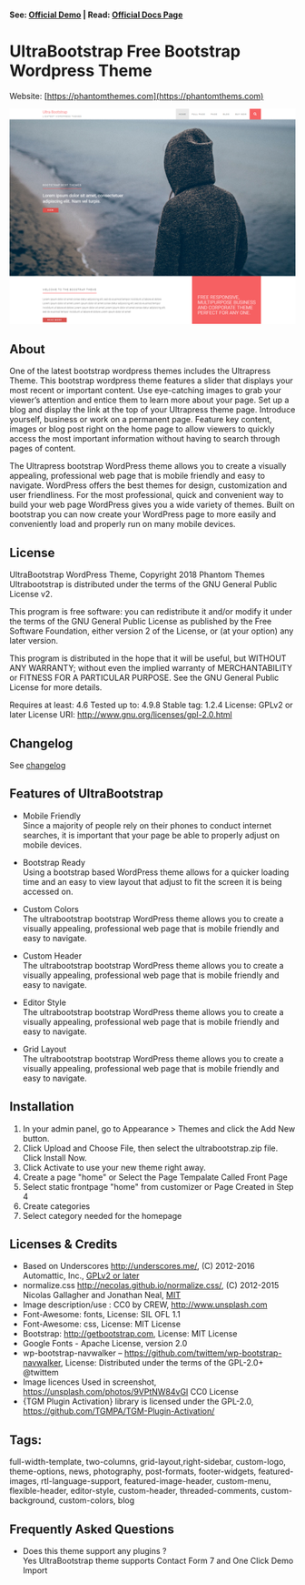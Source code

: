 #### See: [Official Demo](https://phantomthemes.com/view?theme=UltraBootstrap) | Read: [Official Docs Page](https://phantomthemes.com/ultrabootstrap-doc/)

# UltraBootstrap Free Bootstrap Wordpress Theme 

Website: [https://phantomthemes.com](https://phantomthems.com)

![screenshot](screenshot.png)

## About

One of the latest bootstrap wordpress themes includes the Ultrapress Theme. This bootstrap wordpress theme features a slider that displays your most recent or important content. Use eye-catching images to grab your viewer’s attention and entice them to learn more about your page. Set up a blog and display the link at the top of your Ultrapress theme page. Introduce yourself, business or work on a permanent page. Feature key content, images or blog post right on the home page to allow viewers to quickly access the most important information without having to search through pages of content.

The Ultrapress bootstrap WordPress theme allows you to create a visually appealing, professional web page that is mobile friendly and easy to navigate. WordPress offers the best themes for design, customization and user friendliness. For the most professional, quick and convenient way to build your web page WordPress gives you a wide variety of themes. Built on bootstrap you can now create your WordPress page to more easily and conveniently load and properly run on many mobile devices.

## License
UltraBootstrap WordPress Theme, Copyright 2018 Phantom Themes
Ultrabootstrap is distributed under the terms of the GNU General Public License v2.


This program is free software: you can redistribute it and/or modify
it under the terms of the GNU General Public License as published by
the Free Software Foundation, either version 2 of the License, or
(at your option) any later version.

This program is distributed in the hope that it will be useful,
but WITHOUT ANY WARRANTY; without even the implied warranty of
MERCHANTABILITY or FITNESS FOR A PARTICULAR PURPOSE. See the
GNU General Public License for more details.

Requires at least: 4.6
Tested up to: 4.9.8
Stable tag: 1.2.4
License: GPLv2 or later
License URI: http://www.gnu.org/licenses/gpl-2.0.html

## Changelog
See [changelog](CHANGELOG.md)

## Features of UltraBootstrap

-  Mobile Friendly  
Since a majority of people rely on their phones to conduct internet searches, it is important that your page be able to properly adjust on mobile devices.

- Bootstrap Ready  
Using a bootstrap based WordPress theme allows for a quicker loading time and an easy to view layout that adjust to fit the screen it is being accessed on.

- Custom Colors  
The ultrabootstrap bootstrap WordPress theme allows you to create a visually appealing, professional web page that is mobile friendly and easy to navigate.

- Custom Header  
The ultrabootstrap bootstrap WordPress theme allows you to create a visually appealing, professional web page that is mobile friendly and easy to navigate.

- Editor Style  
The ultrabootstrap bootstrap WordPress theme allows you to create a visually appealing, professional web page that is mobile friendly and easy to navigate.

- Grid Layout  
The ultrabootstrap bootstrap WordPress theme allows you to create a visually appealing, professional web page that is mobile friendly and easy to navigate.

## Installation

1. In your admin panel, go to Appearance > Themes and click the Add New button.
2. Click Upload and Choose File, then select the ultrabootstrap.zip file. Click Install Now.
3. Click Activate to use your new theme right away.
4. Create a page "home" or Select the Page Tempalate Called Front Page 
5. Select static frontpage "home" from customizer or Page Created in Step 4
6. Create categories
7. Select category needed for the homepage

## Licenses & Credits

* Based on Underscores http://underscores.me/, (C) 2012-2016 Automattic, Inc., [GPLv2 or later](https://www.gnu.org/licenses/gpl-2.0.html)
* normalize.css http://necolas.github.io/normalize.css/, (C) 2012-2015 Nicolas Gallagher and Jonathan Neal, [MIT](http://opensource.org/licenses/MIT)
* Image description/use : CC0 by CREW, http://www.unsplash.com
* Font-Awesome: fonts, License: SIL OFL 1.1
* Font-Awesome: css, License: MIT License
* Bootstrap: http://getbootstrap.com, License: MIT License
* Google Fonts - Apache License, version 2.0
* wp-bootstrap-navwalker – ​https://github.com/twittem/wp-bootstrap-navwalker, License: Distributed under the terms of the GPL-2.0+ @twittem
* Image licences Used in screenshot, https://unsplash.com/photos/9VPtNW84vGI CC0 License
* {TGM Plugin Activation} library is licensed under the GPL-2.0, https://github.com/TGMPA/TGM-Plugin-Activation/

## Tags: 

full-width-template, two-columns, grid-layout,right-sidebar, custom-logo, theme-options, news, photography, post-formats, footer-widgets, featured-images, rtl-language-support, featured-image-header, custom-menu, flexible-header, editor-style, custom-header, threaded-comments, custom-background, custom-colors, blog

## Frequently Asked Questions

* Does this theme support any plugins ?      
 Yes UltraBootstrap theme supports Contact Form 7 and One Click Demo Import
